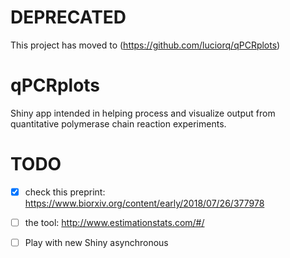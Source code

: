 # DEPRECATED

This project has moved to (https://github.com/luciorq/qPCRplots)

# qPCRplots

Shiny app intended in helping process and visualize output from quantitative polymerase chain reaction experiments.


# TODO

- [x] check this preprint: <https://www.biorxiv.org/content/early/2018/07/26/377978>
- [ ] the tool: <http://www.estimationstats.com/#/>
- [ ] Play with new Shiny asynchronous 


